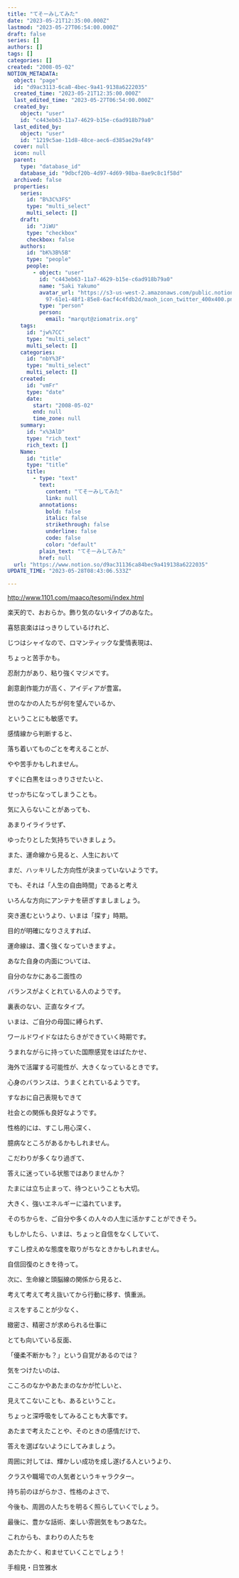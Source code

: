 ```yaml
---
title: "てそーみしてみた"
date: "2023-05-21T12:35:00.000Z"
lastmod: "2023-05-27T06:54:00.000Z"
draft: false
series: []
authors: []
tags: []
categories: []
created: "2008-05-02"
NOTION_METADATA:
  object: "page"
  id: "d9ac3113-6ca8-4bec-9a41-9138a6222035"
  created_time: "2023-05-21T12:35:00.000Z"
  last_edited_time: "2023-05-27T06:54:00.000Z"
  created_by:
    object: "user"
    id: "c443eb63-11a7-4629-b15e-c6ad918b79a0"
  last_edited_by:
    object: "user"
    id: "1219c5ae-11d8-48ce-aec6-d385ae29af49"
  cover: null
  icon: null
  parent:
    type: "database_id"
    database_id: "9dbcf20b-4d97-4d69-98ba-8ae9c8c1f58d"
  archived: false
  properties:
    series:
      id: "B%3C%3FS"
      type: "multi_select"
      multi_select: []
    draft:
      id: "JiWU"
      type: "checkbox"
      checkbox: false
    authors:
      id: "bK%3B%5B"
      type: "people"
      people:
        - object: "user"
          id: "c443eb63-11a7-4629-b15e-c6ad918b79a0"
          name: "Saki Yakumo"
          avatar_url: "https://s3-us-west-2.amazonaws.com/public.notion-static.com/3ad1c4\
            97-61e1-48f1-85e8-6acf4c4fdb2d/maoh_icon_twitter_400x400.png"
          type: "person"
          person:
            email: "marqut@ziomatrix.org"
    tags:
      id: "jw%7CC"
      type: "multi_select"
      multi_select: []
    categories:
      id: "nbY%3F"
      type: "multi_select"
      multi_select: []
    created:
      id: "vmFr"
      type: "date"
      date:
        start: "2008-05-02"
        end: null
        time_zone: null
    summary:
      id: "x%3AlD"
      type: "rich_text"
      rich_text: []
    Name:
      id: "title"
      type: "title"
      title:
        - type: "text"
          text:
            content: "てそーみしてみた"
            link: null
          annotations:
            bold: false
            italic: false
            strikethrough: false
            underline: false
            code: false
            color: "default"
          plain_text: "てそーみしてみた"
          href: null
  url: "https://www.notion.so/d9ac31136ca84bec9a419138a6222035"
UPDATE_TIME: "2023-05-28T08:43:06.533Z"

---
```

<link rel="stylesheet" href="https://cdn.jsdelivr.net/npm/katex@0.16.2/dist/katex.min.css" integrity="sha384-bYdxxUwYipFNohQlHt0bjN/LCpueqWz13HufFEV1SUatKs1cm4L6fFgCi1jT643X" crossorigin="anonymous">


http://www.1101.com/maaco/tesomi/index.html


楽天的で、おおらか。飾り気のないタイプのあなた。


喜怒哀楽ははっきりしているけれど、


じつはシャイなので、ロマンティックな愛情表現は、


ちょっと苦手かも。


忍耐力があり、粘り強くマジメです。


創意創作能力が高く、アイディアが豊富。


世のなかの人たちが何を望んでいるか、


ということにも敏感です。


感情線から判断すると、


落ち着いてものごとを考えることが、


やや苦手かもしれません。


すぐに白黒をはっきりさせたいと、


せっかちになってしまうことも。


気に入らないことがあっても、


あまりイライラせず、


ゆったりとした気持ちでいきましょう。


また、運命線から見ると、人生において


まだ、ハッキリした方向性が決まっていないようです。


でも、それは「人生の自由時間」であると考え


いろんな方向にアンテナを研ぎすましましょう。


突き進むというより、いまは「探す」時期。


目的が明確になりさえすれば、


運命線は、濃く強くなっていきますよ。


あなた自身の内面については、


自分のなかにある二面性の


バランスがよくとれている人のようです。


裏表のない、正直なタイプ。


いまは、ご自分の母国に縛られず、


ワールドワイドなはたらきができていく時期です。


うまれながらに持っていた国際感覚をはばたかせ、


海外で活躍する可能性が、大きくなっているときです。


心身のバランスは、うまくとれているようです。


すなおに自己表現もできて


社会との関係も良好なようです。


性格的には、すこし用心深く、


臆病なところがあるかもしれません。


こだわりが多くなり過ぎて、


答えに迷っている状態ではありませんか？


たまには立ち止まって、待つということも大切。


大きく、強いエネルギーに溢れています。


そのちからを、ご自分や多くの人々の人生に活かすことができそう。


もしかしたら、いまは、ちょっと自信をなくしていて、


すこし控えめな態度を取りがちなときかもしれません。


自信回復のときを待って。


次に、生命線と頭脳線の関係から見ると、


考えて考えて考え抜いてから行動に移す、慎重派。


ミスをすることが少なく、


緻密さ、精密さが求められる仕事に


とても向いている反面、


「優柔不断かも？」という自覚があるのでは？


気をつけたいのは、


こころのなかやあたまのなかが忙しいと、


見えてこないことも、あるということ。


ちょっと深呼吸をしてみることも大事です。


あたまで考えたことや、そのときの感情だけで、


答えを選ばないようにしてみましょう。


周囲に対しては、輝かしい成功を成し遂げる人というより、


クラスや職場での人気者というキャラクター。


持ち前のほがらかさ、性格のよさで、


今後も、周囲の人たちを明るく照らしていくでしょう。


最後に、豊かな話術、楽しい雰囲気をもつあなた。


これからも、まわりの人たちを


あたたかく、和ませていくことでしょう！


手相見・日笠雅水

